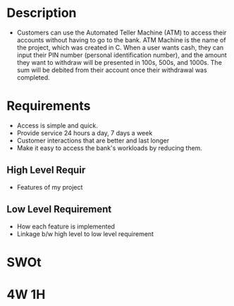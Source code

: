 # Description
* Customers can use the Automated Teller Machine (ATM) to access their accounts without having to go to the bank. ATM Machine is the name of the project, which was created in C. When a user wants cash, they can input their PIN number (personal identification number), and the amount they want to withdraw will be presented in 100s, 500s, and 1000s. The sum will be debited from their account once their withdrawal was completed.
# Requirements
* Access is simple and quick.
* Provide service 24 hours a day, 7 days a week
* Customer interactions that are better and last longer
* Make it easy to access the bank's workloads by reducing them.
## High Level Requir
* Features of my project



## Low Level Requirement
* How each feature is implemented
* Linkage b/w high level to low level requirement


# SWOt


# 4W 1H
